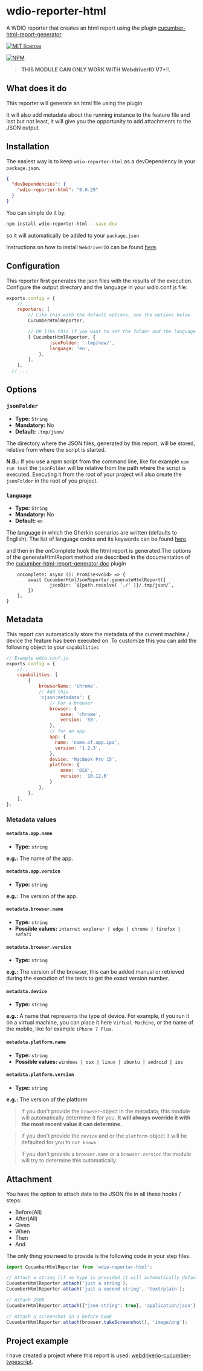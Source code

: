 # wdio-reporter-html
A WDIO reporter that creates an html report using the plugin [cucumber-html-report-generator](https://github.com/yon-cuadrado-projects/cucumber-html-report-generator)

[![MIT license](http://img.shields.io/badge/license-MIT-brightgreen.svg)](http://opensource.org/licenses/MIT)

[![NPM](https://nodei.co/npm/wdio-reporter-html.png)](https://nodei.co/npm/wdio-reporter-html/)

> **THIS MODULE CAN ONLY WORK WITH WebdriverIO V7+!**\

## What does it do
This reporter will generate an html file using the plugin

It will also add metadata about the running instance to the feature file and last but not least, it will give you the opportunity to add attachments to the JSON output.

## Installation
The easiest way is to keep `wdio-reporter-html` as a devDependency in your `package.json`.

```json
{
  "devDependencies": {
    "wdio-reporter-html": "0.0.29"
  }
}
```

You can simple do it by:

```bash
npm install wdio-reporter-html --save-dev
```

so it will automatically be added to your `package.json`

Instructions on how to install `WebdriverIO` can be found [here](http://webdriver.io/guide/getstarted/install.html).

## Configuration
This reporter first generates the json files with the results of the execution.
Configure the output directory and the language in your wdio.conf.js file:

```js
exports.config = {
    // ...
    reporters: [
        // Like this with the default options, see the options below
        CucumberHtmlReporter,

        // OR like this if you want to set the folder and the language
        [ CucumberHtmlReporter, {
                jsonFolder: '.tmp/new/',
                language: 'en',
            },
        ],
    ],
  // ...
```

## Options
### `jsonFolder`
- **Type:** `String`
- **Mandatory:** No
- **Default:** `.tmp/json/`

The directory where the JSON files, generated by this report, will be stored, relative from where the script is started.

**N.B.:** If you use a npm script from the command line, like for example `npm run test` the `jsonFolder` will be relative from the path
where the script is executed. Executing it from the root of your project will also create the `jsonFolder` in the root of you project.

### `language`
- **Type:** `String`
- **Mandatory:** No
- **Default:** `en`

The language in which the Gherkin scenarios are written (defaults to English). The list of language codes and its keywords can be found [here](https://cucumber.io/docs/gherkin/reference/#overview).


and then in the onComplete hook the html report is generated.The options of the generateHtmlReport method are described in the documentation of the
[cucumber-html-report-generator doc](https://github.com/yon-cuadrado-projects/cucumber-html-report-generator/README.MD) plugin

```
    onComplete: async (): Promise<void> => {
        await CucumberHtmlJsonReporter.generateHtmlReport({
                jsonDir: `${path.resolve( './' )}/.tmp/json/`,
        })
    },
}
```

## Metadata

This report can automatically store the metadata of the current machine / device the feature has been executed on.
To customize this you can add the following object to your `capabilities`

```js
// Example wdio.conf.js
exports.config = {
    //..
    capabilities: [
        {
            browserName: 'chrome',
            // Add this
            'cjson:metadata': {
                // For a browser
                browser: {
                    name: 'chrome',
                    version: '58',
                },
                // for an app
                app: {
                  name: 'name.of.app.ipa',
                  version: '1.2.3',
                },
                device: 'MacBook Pro 15',
                platform: {
                    name: 'OSX',
                    version: '10.12.6'
                }
            },
        },
    ],
};
```

### Metadata values
#### `metadata.app.name`
- **Type:** `string`

**e.g.:** The name of the app.

#### `metadata.app.version`
- **Type:** `string`

**e.g.:** The version of the app.

#### `metadata.browser.name`
- **Type:** `string`
- **Possible values:** `internet explorer | edge | chrome | firefox | safari`

#### `metadata.browser.version`
- **Type:** `string`

**e.g.:** The version of the browser, this can be added manual or retrieved during the execution of the tests to get the exact version number.

#### `metadata.device`
- **Type:** `string`

**e.g.:** A name that represents the type of device. For example, if you run it on a virtual machine, you can place it here `Virtual Machine`,
or the name of the mobile, like for example `iPhone 7 Plus`.

#### `metadata.platform.name`
- **Type:** `string`
- **Possible values:** `windows | osx | linux | ubuntu | android | ios`

#### `metadata.platform.version`
- **Type:** `string`

**e.g.:** The version of the platform

> If you don't provide the `browser`-object in the metadata, this module will automatically determine it for you. **It will always override it with the most recent value it can determine.**

> If you don't provide the `device` and or the `platform`-object it will be defaulted for you to `not known`

> If you don't provide a `browser.name` or a `browser.version` the module will try to determine this automatically.

## Attachment
You have the option to attach data to the JSON file in all these hooks / steps:

- Before(All)
- After(All)
- Given
- When
- Then
- And

The only thing you need to provide is the following code in your step files.

```js
import CucumberHtmlReporter from 'wdio-reporter-html';

// Attach a string (if no type is provided it will automatically default to `text/plain`
CucumberHtmlReporter.attach('just a string');
CucumberHtmlReporter.attach('just a second string', 'text/plain');

// Attach JSON
CucumberHtmlReporter.attach({"json-string": true}, 'application/json');

// Attach a screenshot in a before hook
CucumberHtmlReporter.attach(browser.takeScreenshot(), 'image/png');
```

## Project example
I have created a project where this report is used: [webdriverio-cucumber-typescript](https://github.com/yon-cuadrado-projects/webdriverio-cucumber-typescript).
